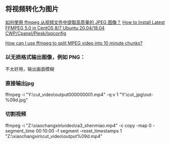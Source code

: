 ## 将视频转化为图片
[如何使用 ffmpeg 从视频文件中提取高质量的 JPEG 图像？](https://stackoverflow.com/questions/10225403/how-can-i-extract-a-good-quality-jpeg-image-from-a-video-file-with-ffmpeg)
[How to Install Latest FFMPEG 5.0 in CentOS 8/7 Ubuntu 20.04/18.04 CWP/Cpanel/Plesk/Ispconfig](https://www.mysterydata.com/how-to-install-latest-ffmpeg-4-in-centos-8-7-ubuntu-20-04-18-04-cwp-cpanel-plesk-ispconfig/)

[How can I use ffmpeg to split MPEG video into 10 minute chunks?](https://unix.stackexchange.com/questions/1670/how-can-i-use-ffmpeg-to-split-mpeg-video-into-10-minute-chunks)
### 以无损格式输出图像，例如 PNG：
不太好用，输出画面模糊

### 直接输出jpg

ffmpeg -i "Y:\cut_video\output000000001.mp4" -q:v 1 "Y:\cut_jpg\out-%09d.jpg"

### 切割视频

ffmpeg -i "Z:\xiaochangxin\video\ra3_shenmiao.mp4" -c copy -map 0 -segment_time 00:10:00 -f segment -reset_timestamps 1 "Z:\xiaochangxin\cut_video\output%09d.mp4"


